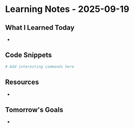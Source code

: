 # Learning Notes - 2025-09-19

## What I Learned Today
- 

## Code Snippets
```bash
# Add interesting commands here
```

## Resources
- 

## Tomorrow's Goals
- 

